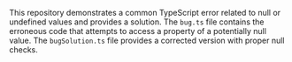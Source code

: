 This repository demonstrates a common TypeScript error related to null or undefined values and provides a solution. The `bug.ts` file contains the erroneous code that attempts to access a property of a potentially null value. The `bugSolution.ts` file provides a corrected version with proper null checks.